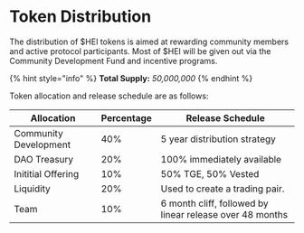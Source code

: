# Token Distribution

The distribution of $HEI tokens is aimed at rewarding community members and active protocol participants. Most of $HEI will be given out via the Community Development Fund and incentive programs.&#x20;

{% hint style="info" %}
**Total Supply:** _50,000,000_
{% endhint %}

Token allocation and release schedule are as follows:

| Allocation            | Percentage | Release Schedule                                         |
| --------------------- | ---------- | -------------------------------------------------------- |
| Community Development | 40%        | 5 year distribution strategy                             |
| DAO Treasury          | 20%        | 100% immediately available                               |
| Inititial Offering    | 10%        | 50% TGE, 50% Vested                                      |
| Liquidity             | 20%        | Used to create a trading pair.                           |
| Team                  | 10%        | 6 month cliff, followed by linear release over 48 months |

